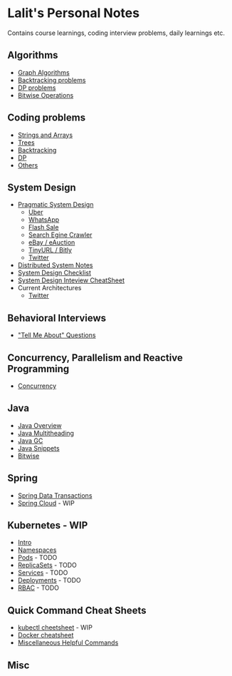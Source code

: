 # Lalit's Personal Notes

Contains course learnings, coding interview problems, daily learnings etc.

## Algorithms

- [Graph Algorithms](./algorithms/graph.markdown)
- [Backtracking problems](./algorithms/backtracking.markdown)
- [DP problems](./algorithms/dynamic-programming.markdown)
- [Bitwise Operations](./algorithms/bitmasks.markdown)

## Coding problems

- [Strings and Arrays](./coding-problems/strings-arrays.markdown)
- [Trees](./coding-problems/trees.markdown)
- [Backtracking](./coding-problems/backtracking.markdown)
- [DP](./coding-problems/dynamic-programming.markdown)
- [Others](./coding-problems/others.markdown)

## System Design

- [Pragmatic System Design](system-design/pragmatic-system-design.markdown)
  - [Uber](./system-design/pragmatic-system-design-uber.markdown)
  - [WhatsApp](./system-design/pragmatic-system-design-whatsapp.markdown)
  - [Flash Sale](./system-design/pragmatic-system-design-flashsale.markdown)
  - [Search Egine Crawler](./system-design/pragmatic-system-design-webcrawler.markdown)
  - [eBay / eAuction](./system-design/pgragmatic-system-design-ebay.markdown)
  - [TinyURL / Bitly](./system-design/pragmatic-system-design-tinyurl.markdown)
  - [Twitter](./system-design/pragmatic-system-design-twitter.markdown)
- [Distributed System Notes](./system-design/distributed-systems-additional-notes.markdown)
- [System Design Checklist](./system-design/system-design-checklist.markdown)
- [System Design Inteview CheatSheet](./system-design/system-design-interview-cheatsheet.markdown)
- Current Architectures
  - [Twitter](./system-design/architecture-twitter.markdown)

## Behavioral Interviews

- ["Tell Me About" Questions](./behavioral-interviews/tell-me-about.markdown)

## Concurrency, Parallelism and Reactive Programming

- [Concurrency](./concurrency-parallelims-reactive/concurrency.markdown)

## Java

- [Java Overview](./java/java.markdown)
- [Java Multitheading](./java/java-multithreading.markdown)
- [Java GC](./java/java-gc.markdown)
- [Java Snippets](./java/java-snippets.markdown)
- [Bitwise](./algorithms/bitmasks.markdown)

## Spring

- [Spring Data Transactions](spring/spring-data-transactions.markdown)
- [Spring Cloud](spring/spring-cloud.markdown) - WIP

## Kubernetes - WIP

- [Intro](kubernetes/kubernetes-intro.markdown)
- [Namespaces](kubernetes/namespaces.markdown)
- [Pods](TODO) - TODO
- [ReplicaSets](TODO) - TODO
- [Services](TODO) - TODO
- [Deployments](TODO) - TODO
- [RBAC](TODO) - TODO

## Quick Command Cheat Sheets

- [kubectl cheetsheet](./command-cheatsheets/kubectl-cheatsheet.markdown) - WIP
- [Docker cheatsheet](./command-cheatsheets/docker-cheatsheet.markdown)
- [Miscellaneous Helpful Commands](command-cheatsheets/misc-helpful-commands.markdown)

## Misc
